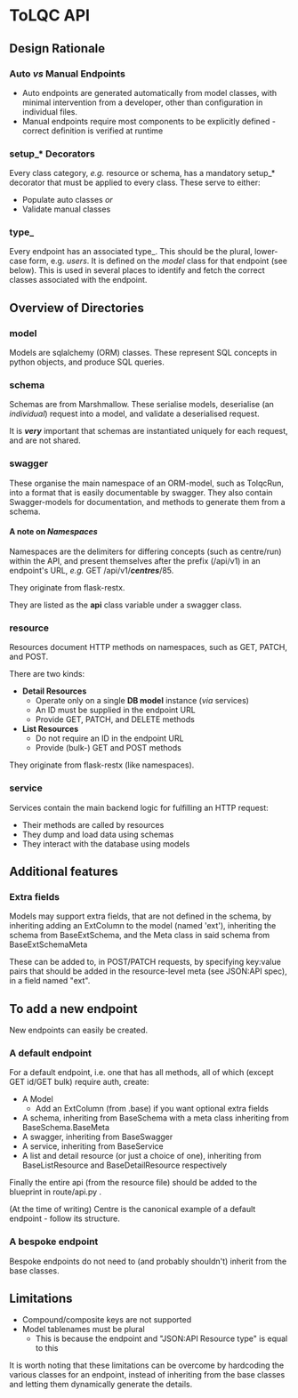 <!--
SPDX-FileCopyrightText: 2021 Genome Research Ltd.

SPDX-License-Identifier: MIT
-->

# ToLQC API

## Design Rationale

### Auto _vs_ Manual Endpoints

- Auto endpoints are generated automatically from model classes, with minimal intervention from a developer, other than configuration in individual files.
- Manual endpoints require most components to be explicitly defined - correct definition is verified at runtime

### setup\_\* Decorators

Every class category, _e.g._ resource or schema, has a mandatory setup\_\* decorator that must be applied to every class.
These serve to either:

- Populate auto classes _or_
- Validate manual classes

### type\_

Every endpoint has an associated type\_. This should be the plural, lower-case form, e.g. _users_.
It is defined on the *model* class for that endpoint (see below).
This is used in several places to identify and fetch the correct classes associated with the endpoint.

## Overview of Directories

### model

Models are sqlalchemy (ORM) classes. These represent SQL concepts in python objects, and produce SQL queries.

### schema

Schemas are from Marshmallow. These serialise models, deserialise (an _individual_) request into a model, and validate a deserialised request.

It is **_very_** important that schemas are instantiated uniquely for each request, and are not shared.

### swagger

These organise the main namespace of an ORM-model, such as TolqcRun, into a format that is easily documentable by swagger.
They also contain Swagger-models for documentation, and methods to generate them from a schema.

#### A note on _Namespaces_

Namespaces are the delimiters for differing concepts (such as centre/run) within the API, and present themselves
after the prefix (/api/v1) in an endpoint's URL, _e.g._ GET /api/v1/**_centres_**/85.

They originate from flask-restx.

They are listed as the **api** class variable under a swagger class.

### resource

Resources document HTTP methods on namespaces, such as GET, PATCH, and POST.

There are two kinds:

- **Detail Resources**
    - Operate only on a single **DB model** instance (_via_ services)
    - An ID must be supplied in the endpoint URL
    - Provide GET, PATCH, and DELETE methods
- **List Resources**
    - Do not require an ID in the endpoint URL
    - Provide (bulk-) GET and POST methods

They originate from flask-restx (like namespaces).

### service

Services contain the main backend logic for fulfilling an HTTP request:

- Their methods are called by resources
- They dump and load data using schemas
- They interact with the database using models

## Additional features

### Extra fields

Models may support extra fields, that are not defined in the schema, by inheriting adding an ExtColumn to the model (named 'ext'),
inheriting the schema from BaseExtSchema, and the Meta class in said schema from BaseExtSchemaMeta

These can be added to, in POST/PATCH requests, by specifying key:value pairs that should be added in the
resource-level meta (see JSON:API spec), in a field named "ext".

## To add a new endpoint

New endpoints can easily be created.

### A default endpoint

For a default endpoint, i.e. one that has all methods, all of which (except GET id/GET bulk) require auth, create:

- A Model
    - Add an ExtColumn (from .base) if you want optional extra fields
- A schema, inheriting from BaseSchema with a meta class inheriting from BaseSchema.BaseMeta
- A swagger, inheriting from BaseSwagger
- A service, inheriting from BaseService
- A list and detail resource (or just a choice of one), inheriting from
BaseListResource and BaseDetailResource respectively

Finally the entire api (from the resource file) should be added to the
blueprint in route/api.py .

(At the time of writing) Centre is the canonical example of a default endpoint - follow its structure.

### A bespoke endpoint

Bespoke endpoints do not need to (and probably shouldn't) inherit from the base classes.

## Limitations

- Compound/composite keys are not supported
- Model tablenames must be plural
    - This is because the endpoint and "JSON:API Resource type" is equal to this

It is worth noting that these limitations can be overcome by hardcoding the various classes for an endpoint,
instead of inheriting from the base classes and letting them dynamically generate the details.
